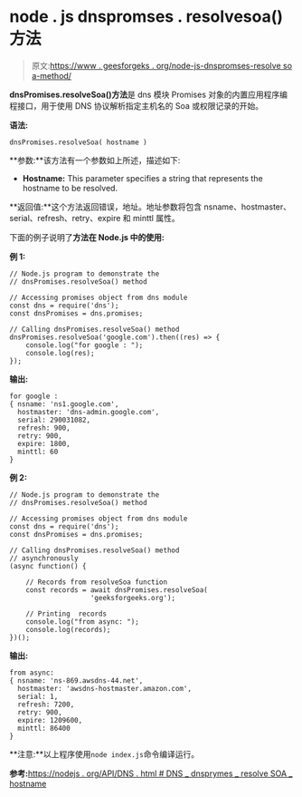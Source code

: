 # node . js dnspromses . resolvesoa()方法

> 原文:[https://www . geesforgeks . org/node-js-dnspromses-resolve so a-method/](https://www.geeksforgeeks.org/node-js-dnspromises-resolvesoa-method/)

**dnsPromises.resolveSoa()方法**是 dns 模块 Promises 对象的内置应用程序编程接口，用于使用 DNS 协议解析指定主机名的 Soa 或权限记录的开始。

**语法:**

```
dnsPromises.resolveSoa( hostname )
```

**参数:**该方法有一个参数如上所述，描述如下:

*   **Hostname:** This parameter specifies a string that represents the hostname to be resolved.

**返回值:**这个方法返回错误，地址。地址参数将包含 nsname、hostmaster、serial、refresh、retry、expire 和 minttl 属性。

下面的例子说明了**方法在 Node.js 中的使用:**

**例 1:**

```
// Node.js program to demonstrate the   
// dnsPromises.resolveSoa() method

// Accessing promises object from dns module
const dns = require('dns');
const dnsPromises = dns.promises;

// Calling dnsPromises.resolveSoa() method 
dnsPromises.resolveSoa('google.com').then((res) => {
    console.log("for google : ");
    console.log(res);
});
```

**输出:**

```
for google :
{ nsname: 'ns1.google.com',
  hostmaster: 'dns-admin.google.com',
  serial: 290031082,
  refresh: 900,
  retry: 900,
  expire: 1800,
  minttl: 60
}

```

**例 2:**

```
// Node.js program to demonstrate the   
// dnsPromises.resolveSoa() method

// Accessing promises object from dns module
const dns = require('dns');
const dnsPromises = dns.promises;

// Calling dnsPromises.resolveSoa() method 
// asynchronously 
(async function() {

    // Records from resolveSoa function
    const records = await dnsPromises.resolveSoa(
                    'geeksforgeeks.org');

    // Printing  records
    console.log("from async: ");
    console.log(records);   
})();
```

**输出:**

```
from async:
{ nsname: 'ns-869.awsdns-44.net',
  hostmaster: 'awsdns-hostmaster.amazon.com',
  serial: 1,
  refresh: 7200,
  retry: 900,
  expire: 1209600,
  minttl: 86400 
}

```

**注意:**以上程序使用`node index.js`命令编译运行。

**参考:**[https://nodejs . org/API/DNS . html # DNS _ dnsprymes _ resolve SOA _ hostname](https://nodejs.org/api/dns.html#dns_dnspromises_resolvesoa_hostname)